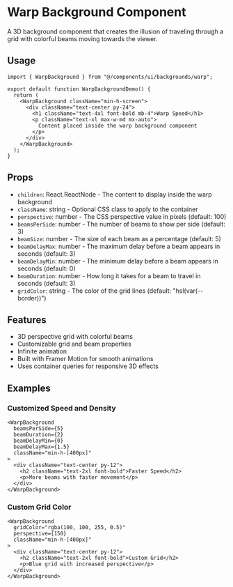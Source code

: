 # Warp Background Component

A 3D background component that creates the illusion of traveling through a grid with colorful beams moving towards the viewer.

## Usage

```tsx
import { WarpBackground } from "@/components/ui/backgrounds/warp";

export default function WarpBackgroundDemo() {
  return (
    <WarpBackground className="min-h-screen">
      <div className="text-center py-24">
        <h1 className="text-4xl font-bold mb-4">Warp Speed</h1>
        <p className="text-xl max-w-md mx-auto">
          Content placed inside the warp background component
        </p>
      </div>
    </WarpBackground>
  );
}
```

## Props

- `children`: React.ReactNode - The content to display inside the warp background
- `className`: string - Optional CSS class to apply to the container
- `perspective`: number - The CSS perspective value in pixels (default: 100)
- `beamsPerSide`: number - The number of beams to show per side (default: 3)
- `beamSize`: number - The size of each beam as a percentage (default: 5)
- `beamDelayMax`: number - The maximum delay before a beam appears in seconds (default: 3)
- `beamDelayMin`: number - The minimum delay before a beam appears in seconds (default: 0)
- `beamDuration`: number - How long it takes for a beam to travel in seconds (default: 3)
- `gridColor`: string - The color of the grid lines (default: "hsl(var(--border))")

## Features

- 3D perspective grid with colorful beams
- Customizable grid and beam properties
- Infinite animation
- Built with Framer Motion for smooth animations
- Uses container queries for responsive 3D effects

## Examples

### Customized Speed and Density

```tsx
<WarpBackground 
  beamsPerSide={5}
  beamDuration={2}
  beamDelayMin={0}
  beamDelayMax={1.5}
  className="min-h-[400px]"
>
  <div className="text-center py-12">
    <h2 className="text-2xl font-bold">Faster Speed</h2>
    <p>More beams with faster movement</p>
  </div>
</WarpBackground>
```

### Custom Grid Color

```tsx
<WarpBackground 
  gridColor="rgba(100, 100, 255, 0.5)"
  perspective={150}
  className="min-h-[400px]"
>
  <div className="text-center py-12">
    <h2 className="text-2xl font-bold">Custom Grid</h2>
    <p>Blue grid with increased perspective</p>
  </div>
</WarpBackground>
```
